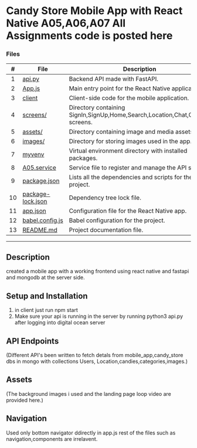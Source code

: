 # Candy Store Mobile App with React Native A05,A06,A07 All Assignments code is posted here
### Files

| #   | File                                     | Description                                                |
| :-: | ---------------------------------------- | ---------------------------------------------------------- |
| 1   | [api.py](./api.py)                       | Backend API made with FastAPI.                             |
| 2   | [App.js](./App.js)                       | Main entry point for the React Native application.         |
| 3   | [client](./client)                       | Client-side code for the mobile application.               |
| 4  | [screens/](./client/screens/)                   | Directory containing SignIn,SignUp,Home,Search,Location,Chat,Camera screens.            |
| 5  | [assets/](./client/assets/)                     | Directory containing image and media assets.               |
| 6  | [images/](./client/images/)                     | Directory for storing images used in the app.              |
| 7  | [myvenv](./myvenv)                       | Virtual environment directory with installed packages.     |
| 8  | [A05.service](./A05.service)             | Service file to register and manage the API service.       |
| 9  | [package.json](./package.json)           | Lists all the dependencies and scripts for the project.    |
| 10  | [package-lock.json](./package-lock.json) | Dependency tree lock file.                                 |
| 11  | [app.json](./app.json)                   | Configuration file for the React Native app.               |
| 12 | [babel.config.js](./babel.config.js)     | Babel configuration for the project.                       |
| 13 | [README.md](./README.md)                 | Project documentation file.                                |

---

## Description
created a mobile app with a working frontend using react native and fastapi and mongodb at the server side.

## Setup and Installation
1) in client just run npm start
2) Make sure your api is running in the server by running python3 api.py after logging into digital ocean server 

## API Endpoints
(Different API's been written to fetch detals from mobile_app,candy_store dbs in mongo with collections Users, Location,candies,categories,images.)



## Assets
(The background images i used and the landing page loop video are provided here.)

## Navigation
Used only bottom navigator ddirectly in app.js rest of the files such as navigation,components are irrelavent.
